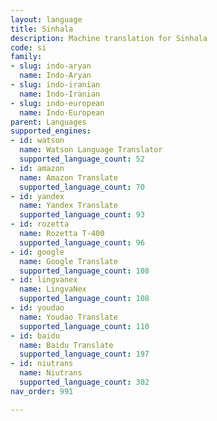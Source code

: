 ```yaml
---
layout: language
title: Sinhala
description: Machine translation for Sinhala
code: si
family:
- slug: indo-aryan
  name: Indo-Aryan
- slug: indo-iranian
  name: Indo-Iranian
- slug: indo-european
  name: Indo-European
parent: Languages
supported_engines:
- id: watson
  name: Watson Language Translator
  supported_language_count: 52
- id: amazon
  name: Amazon Translate
  supported_language_count: 70
- id: yandex
  name: Yandex Translate
  supported_language_count: 93
- id: rozetta
  name: Rozetta T-400
  supported_language_count: 96
- id: google
  name: Google Translate
  supported_language_count: 108
- id: lingvanex
  name: LingvaNex
  supported_language_count: 108
- id: youdao
  name: Youdao Translate
  supported_language_count: 110
- id: baidu
  name: Baidu Translate
  supported_language_count: 197
- id: niutrans
  name: Niutrans
  supported_language_count: 302
nav_order: 991

---
```



